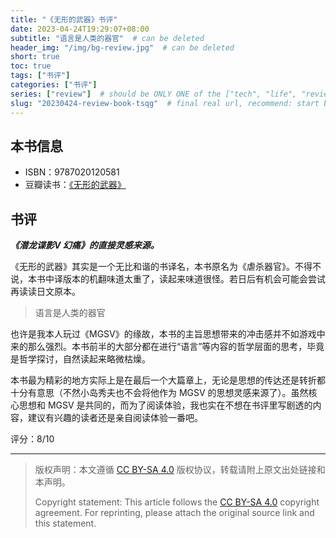 ```yaml
---
title: "《无形的武器》书评"
date: 2023-04-24T19:29:07+08:00
subtitle: "语言是人类的器官"  # can be deleted
header_img: "/img/bg-review.jpg"  # can be deleted
short: true
toc: true
tags: ["书评"]
categories: ["书评"]
series: ["review"]  # should be ONLY ONE of the ["tech", "life", "review"]
slug: "20230424-review-book-tsqg"  # final real url, recommend: start by date, follow lower case words with hyphen splitter. E.g., `20230316-text-title`
---
```


## 本书信息

* ISBN：9787020120581
* 豆瓣读书：[《无形的武器》](https://book.douban.com/subject/26881620/)

## 书评

***《潜龙谍影V 幻痛》的直接灵感来源。***

《无形的武器》其实是一个无比和谐的书译名，本书原名为《虐杀器官》。不得不说，本书中译版本的机翻味道太重了，读起来味道很怪。若日后有机会可能会尝试再读读日文原本。

> 语言是人类的器官

也许是我本人玩过《MGSV》的缘故，本书的主旨思想带来的冲击感并不如游戏中来的那么强烈。本书前半的大部分都在进行“语言”等内容的哲学层面的思考，毕竟是哲学探讨，自然读起来略微枯燥。

本书最为精彩的地方实际上是在最后一个大篇章上，无论是思想的传达还是转折都十分有意思（不然小岛秀夫也不会将他作为 MGSV 的思想灵感来源了）。虽然核心思想和 MGSV 是共同的，而为了阅读体验，我也实在不想在书评里写剧透的内容，建议有兴趣的读者还是亲自阅读体验一番吧。

评分：8/10

---

> 版权声明：本文遵循 [CC BY-SA 4.0](https://creativecommons.org/licenses/by-sa/4.0/deed.zh) 版权协议，转载请附上原文出处链接和本声明。
>
> Copyright statement: This article follows the [CC BY-SA 4.0](https://creativecommons.org/licenses/by-sa/4.0/deed.en) copyright agreement. For reprinting, please attach the original source link and this statement.
